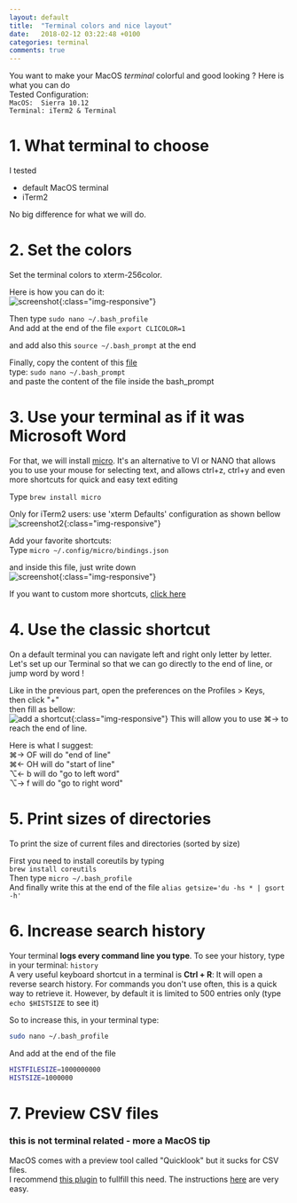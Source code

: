 ```yaml
---
layout: default
title:  "Terminal colors and nice layout"
date:   2018-02-12 03:22:48 +0100
categories: terminal
comments: true
---
```


You want to make your MacOS *terminal* colorful and good looking ? Here is what you can do  
Tested Configuration:  
`MacOS:  Sierra 10.12`  
`Terminal: iTerm2 & Terminal`

# 1.  What terminal to choose

I tested
*  default MacOS terminal
*  iTerm2

No big difference for what we will do.

# 2.  Set the colors

Set the terminal colors to xterm-256color.  

Here is how you can do it:  
![screenshot]( https://ibin.co/3rScPWGjTtfM.png){:class="img-responsive"}


Then type `sudo nano ~/.bash_profile`  
And add at the end of the file
`export CLICOLOR=1`

and add also this `source ~/.bash_prompt` at the end

Finally, copy the content of this [file][gist]  
type: `sudo nano ~/.bash_prompt`  
and paste the content of the file inside the bash_prompt



# 3.  Use your terminal as if it was Microsoft Word

For that, we will install [micro][micro]. It's an alternative to VI or NANO that allows you to use your mouse for selecting text, and allows ctrl+z, ctrl+y and even more shortcuts for quick and easy text editing

Type `brew install micro`

Only for iTerm2 users: use 'xterm Defaults' configuration as shown bellow
![screenshot2]( https://ibin.co/3rSgoi67wTnQ.png){:class="img-responsive"}


Add your favorite shortcuts:  
Type `micro ~/.config/micro/bindings.json`

and inside this file, just write down  
![screenshot]( https://ibin.co/3rSiCZPp3tuf.png){:class="img-responsive"}

If you want to custom more shortcuts, [click here][shortcuts]


# 4. Use the classic shortcut

On a default terminal you can navigate left and right only letter by letter.  
Let's set up our Terminal so that we can go directly to the end of line, or jump word by word !

Like in the previous part, open the preferences on the Profiles > Keys,  
then click "+"  
then fill as bellow:  
![add a shortcut]( https://ibin.co/3rSuB1axn7ii.png){:class="img-responsive"}
This will allow you to use ⌘→ to reach the end of line.  

Here is what I suggest:  
⌘→  OF     will do "end of line"  
⌘←  OH     will do "start of line"  
⌥←  b      will do "go to left word"  
⌥→  f      will do "go to right word"  

# 5. Print sizes of directories

To print the size of current files and directories (sorted by size)

First you need to install coreutils by typing  
`brew install coreutils`  
Then type `micro ~/.bash_profile`   
And finally write this at the end of the file `alias getsize='du -hs * | gsort -h'`  


# 6. Increase search history

Your terminal **logs every command line you type**. To see your history, type in your terminal: `history`  
A very useful keyboard shortcut in a terminal is **Ctrl + R**: It will open a reverse search history. For commands you don't use often, this is a quick way to retrieve it. However, by default it is limited to 500 entries only (type ` echo $HISTSIZE` to see it)

So to increase this, in your terminal type:

``` bash
sudo nano ~/.bash_profile
```

And add at the end of the file
``` bash
HISTFILESIZE=1000000000
HISTSIZE=1000000
```


# 7. Preview CSV files 
### this is not terminal related - more a MacOS tip

MacOS comes with a preview tool called "Quicklook" but it sucks for CSV files.  
I recommend [this plugin][plugin] to fullfill this need. The instructions [here][csv] are very easy.

[micro]: https://github.com/zyedidia/micro
[shortcuts]: https://github.com/zyedidia/micro/blob/master/runtime/help/keybindings.md
[gist]: https://gist.githubusercontent.com/guillim/1a000d46c178e22fa91256ab87570610/raw/febad47295b043b747c81a8b365a018f882b16f1/.bash_prompt
[plugin]:https://github.com/p2/quicklook-csv/releases/download/1.3/QuickLookCSV-1.3.dmg
[csv]:https://github.com/p2/quicklook-csv
